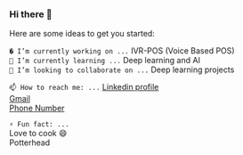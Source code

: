 ### Hi there 👋
<!---**anishsghiya/anishsghiya** is a ✨ _special_ ✨ repository because its `README.md` (this file) appears on your GitHub profile. --->


Here are some ideas to get you started:

`� I’m currently working on ...`
IVR-POS (Voice Based POS)<br>
`🌱 I’m currently learning ...`
Deep learning and AI<br>
`👯 I’m looking to collaborate on ...`
Deep learning projects<br>
<!-- 
- 🤔 I’m looking for help with ...
 💬 Ask me about ...
--->
`📫 How to reach me: ...`
[Linkedin profile](www.linkedin.com/in/anish-ghiya)<br>
[Gmail](anishs.ghiya2018@gmail.com)<br>
[Phone Number](+91-6303298687)<br>
<!--
- 😄 Pronouns: ...
--->
`⚡ Fun fact: ...`
<br>
Love to cook :smile:
<br>
Potterhead


